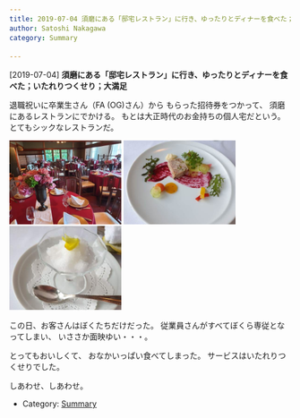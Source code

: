 ```yaml
---
title: 2019-07-04 須磨にある「邸宅レストラン」に行き、ゆったりとディナーを食べた；いたれりつくせり；大満足
author: Satoshi Nakagawa
category: Summary

---
```


[2019-07-04] **須磨にある「邸宅レストラン」に行き、ゆったりとディナーを食べた；いたれりつくせり；大満足** 

 退職祝いに卒業生さん（FA (OG)さん）から
もらった招待券をつかって、
須磨にあるレストランにでかける。
もとは大正時代のお金持ちの個人宅だという。
とてもシックなレストランだ。

<img src="/pict/2019-07-04-restaurant-1.jpg" alt="邸宅内の食事所（その1）" width="200"/>
<img src="/pict/2019-07-04-dish-3.jpg" alt="" width="200"/>
<img src="./pict/2019-07-04-avant.jpg" alt="アヴァンデセール" width="200"/>

<!--more-->

 この日、お客さんはぼくたちだけだった。
従業員さんがすべてぼくら専従となってしまい、
いささか面映ゆい・・・。

 とってもおいしくて、
おなかいっぱい食べてしまった。
サービスはいたれりつくせりでした。

 しあわせ、しあわせ。

- Category: [Summary](https://merapano.github.io/categories.html#Summary)

